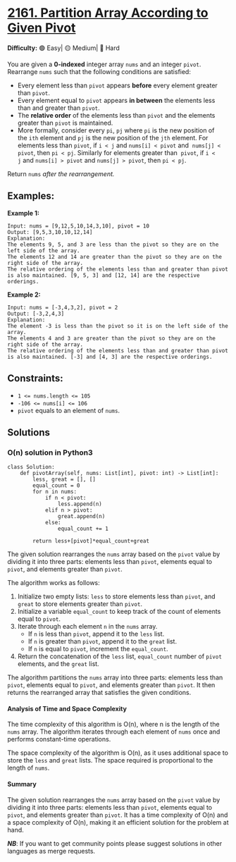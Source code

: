 # [2161. Partition Array According to Given Pivot](https://leetcode.com/problems/partition-array-according-to-given-pivot/description/)

**Difficulty:** :green_circle: Easy| :yellow_circle: Medium| :red_circle: Hard

You are given a **0-indexed** integer array `nums` and an integer `pivot`. 
Rearrange `nums` such that the following conditions are satisfied:

- Every element less than `pivot` appears **before** every element greater 
than `pivot`.
- Every element equal to `pivot` appears **in between** the elements less 
than and greater than `pivot`.
- The **relative order** of the elements less than `pivot` and the elements 
greater than `pivot` is maintained.
- More formally, consider every `pi`, `pj` where `pi` is the new position 
of the `ith` element and `pj` is the new position of the `jth` element. For 
elements less than `pivot`, if `i < j` and `nums[i] < pivot` and 
`nums[j] < pivot`, then `pi < pj`. Similarly for elements greater than 
`pivot`, if `i < j` and `nums[i] > pivot` and `nums[j] > pivot`, then `pi < pj`.

Return `nums` *after the rearrangement.*

## Examples:

**Example 1:**

```text
Input: nums = [9,12,5,10,14,3,10], pivot = 10
Output: [9,5,3,10,10,12,14]
Explanation: 
The elements 9, 5, and 3 are less than the pivot so they are on the left side of the array.
The elements 12 and 14 are greater than the pivot so they are on the right side of the array.
The relative ordering of the elements less than and greater than pivot is also maintained. [9, 5, 3] and [12, 14] are the respective orderings.

```

**Example 2:**

```text
Input: nums = [-3,4,3,2], pivot = 2
Output: [-3,2,4,3]
Explanation: 
The element -3 is less than the pivot so it is on the left side of the array.
The elements 4 and 3 are greater than the pivot so they are on the right side of the array.
The relative ordering of the elements less than and greater than pivot is also maintained. [-3] and [4, 3] are the respective orderings.

```

## Constraints:

- `1 <= nums.length <= 105`
- `-106 <= nums[i] <= 106`
- `pivot` equals to an element of `nums`.

## Solutions

### O(n) solution in Python3

```python3
class Solution:
    def pivotArray(self, nums: List[int], pivot: int) -> List[int]:
        less, great = [], []
        equal_count = 0
        for n in nums:
            if n < pivot:
                less.append(n)
            elif n > pivot:
                great.append(n)
            else:
                equal_count += 1

        return less+[pivot]*equal_count+great
```

The given solution rearranges the `nums` array based on the `pivot` value by dividing it into three parts: elements less than `pivot`, elements equal to `pivot`, and elements greater than `pivot`.

The algorithm works as follows:
1. Initialize two empty lists: `less` to store elements less than `pivot`, and `great` to store elements greater than `pivot`.
2. Initialize a variable `equal_count` to keep track of the count of elements equal to `pivot`.
3. Iterate through each element `n` in the `nums` array.
   - If `n` is less than `pivot`, append it to the `less` list.
   - If `n` is greater than `pivot`, append it to the `great` list.
   - If `n` is equal to `pivot`, increment the `equal_count`.
4. Return the concatenation of the `less` list, `equal_count` number of `pivot` elements, and the `great` list.

The algorithm partitions the `nums` array into three parts: elements less than `pivot`, elements equal to `pivot`, and elements greater than `pivot`. It then returns the rearranged array that satisfies the given conditions.

#### Analysis of Time and Space Complexity

The time complexity of this algorithm is O(n), where n is the length of the `nums` array. The algorithm iterates through each element of `nums` once and performs constant-time operations.

The space complexity of the algorithm is O(n), as it uses additional space to store the `less` and `great` lists. The space required is proportional to the length of `nums`.

#### Summary

The given solution rearranges the `nums` array based on the `pivot` value by dividing it into three parts: elements less than `pivot`, elements equal to `pivot`, and elements greater than `pivot`. It has a time complexity of O(n) and a space complexity of O(n), making it an efficient solution for the problem at hand.

***NB***: If you want to get community points please suggest solutions in other languages as merge requests.
